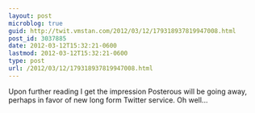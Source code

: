 ```yaml
---
layout: post
microblog: true
guid: http://twit.vmstan.com/2012/03/12/179318937819947008.html
post_id: 3037885
date: 2012-03-12T15:32:21-0600
lastmod: 2012-03-12T15:32:21-0600
type: post
url: /2012/03/12/179318937819947008.html
---
```

Upon further reading I get the impression Posterous will be going away, perhaps in favor of new long form Twitter service. Oh well...
